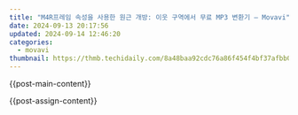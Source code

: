 ```yaml
---
title: "M4R프레임 속성을 사용한 원근 개방: 이웃 구역에서 무료 MP3 변환기 – Movavi"
date: 2024-09-13 20:17:56
updated: 2024-09-14 12:46:20
categories:
  - movavi
thumbnail: https://thmb.techidaily.com/8a48baa92cdc76a86f454f4bf37afbb0816527695359221f913b5285fa5c2939.jpg
---
```


{{post-main-content}}

<ins class="adsbygoogle"
     style="display:block"
     data-ad-format="autorelaxed"
     data-ad-client="ca-pub-7571918770474297"
     data-ad-slot="1223367746"></ins>

{{post-assign-content}}

<ins class="adsbygoogle"
     style="display:block"
     data-ad-client="ca-pub-7571918770474297"
     data-ad-slot="8358498916"
     data-ad-format="auto"
     data-full-width-responsive="true"></ins>
